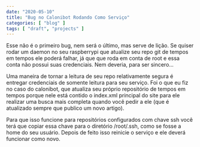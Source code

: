 ```yaml
---
date: "2020-05-10"
title: "Bug no Calonibot Rodando Como Serviço"
categories: [ "blog" ]
tags: [ "draft", "projects" ]
---
```

Esse não é o primeiro bug, nem será o último, mas serve de lição. Se quiser rodar um daemon no seu raspberrypi que atualize seu repo git de tempos em tempos ele poderá falhar, já que que roda em conta de root e essa conta não possui suas credenciais. Nem deveria, para ser sincero...

Uma maneira de tornar a leitura de seu repo relativamente segura é entregar credenciais de somente leitura para seu serviço. Foi o que eu fiz no caso do calonibot, que atualiza seu próprio repositório de tempos em tempos porque nele está contido o index.xml principal do site para ele realizar uma busca mais completa quando você pedir a ele (que é atualizado sempre que publico um novo artigo).

Para que isso funcione para repositórios configurados com chave ssh você terá que copiar essa chave para o diretório /root/.ssh, como se fosse a home do seu usuário. Depois de feito isso reinicie o serviço e ele deverá funcionar como novo.
